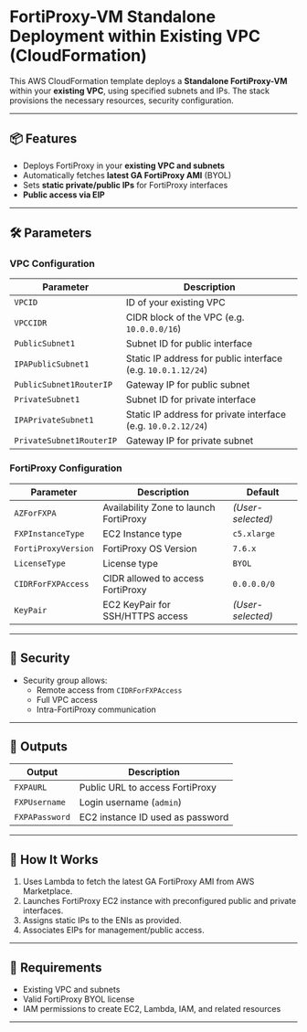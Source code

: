 # FortiProxy-VM Standalone Deployment within Existing VPC (CloudFormation)

This AWS CloudFormation template deploys a **Standalone FortiProxy-VM** within your **existing VPC**, using specified subnets and IPs. The stack provisions the necessary resources, security configuration.

---

## 📦 Features

- Deploys FortiProxy in your **existing VPC and subnets**
- Automatically fetches **latest GA FortiProxy AMI** (BYOL)
- Sets **static private/public IPs** for FortiProxy interfaces
- **Public access via EIP**

---

## 🛠️ Parameters

### VPC Configuration

| Parameter | Description |
|----------|-------------|
| `VPCID` | ID of your existing VPC |
| `VPCCIDR` | CIDR block of the VPC (e.g. `10.0.0.0/16`) |
| `PublicSubnet1` | Subnet ID for public interface |
| `IPAPublicSubnet1` | Static IP address for public interface (e.g. `10.0.1.12/24`) |
| `PublicSubnet1RouterIP` | Gateway IP for public subnet |
| `PrivateSubnet1` | Subnet ID for private interface |
| `IPAPrivateSubnet1` | Static IP address for private interface (e.g. `10.0.2.12/24`) |
| `PrivateSubnet1RouterIP` | Gateway IP for private subnet |

### FortiProxy Configuration

| Parameter | Description | Default |
|----------|-------------|---------|
| `AZForFXPA` | Availability Zone to launch FortiProxy | *(User-selected)* |
| `FXPInstanceType` | EC2 Instance type | `c5.xlarge` |
| `FortiProxyVersion` | FortiProxy OS Version | `7.6.x` |
| `LicenseType` | License type | `BYOL` |
| `CIDRForFXPAccess` | CIDR allowed to access FortiProxy | `0.0.0.0/0` |
| `KeyPair` | EC2 KeyPair for SSH/HTTPS access | *(User-selected)* |

---

## 🔐 Security

- Security group allows:
  - Remote access from `CIDRForFXPAccess`
  - Full VPC access
  - Intra-FortiProxy communication

---

## 🚀 Outputs

| Output | Description |
|--------|-------------|
| `FXPAURL` | Public URL to access FortiProxy |
| `FXPUsername` | Login username (`admin`) |
| `FXPAPassword` | EC2 instance ID used as password |

---

## 🧠 How It Works

1. Uses Lambda to fetch the latest GA FortiProxy AMI from AWS Marketplace.
2. Launches FortiProxy EC2 instance with preconfigured public and private interfaces.
3. Assigns static IPs to the ENIs as provided.
4. Associates EIPs for management/public access.

---

## 🔔 Requirements

- Existing VPC and subnets
- Valid FortiProxy BYOL license
- IAM permissions to create EC2, Lambda, IAM, and related resources

---
